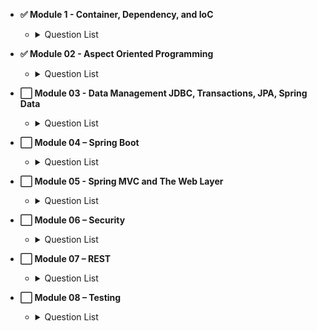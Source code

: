 - **✅ Module 1 - Container, Dependency, and IoC**
  - <details>
    <summary>Question List</summary>
      <ul>
      <li> Question 01 - What is <em>dependency injection</em> and what are the advantages?</li>
      <li> Question 02 - What is a pattern? 
      What is an anti-pattern? 
      Is dependency injection a pattern?</li>
      <li> Question 03 - What is an interface and what are the advantages of making use of them in Java? 
      Why are they recommended for <em>Spring beans</em>?</li>
      <li> Question 04 - What is meant by <em>“application context</em>&quot;?</li>
      <li> Question 05 - What is the concept of a “container” and what is its lifecycle?</li>
      <li> Question 06 - How are you going to create a new instance of an <code>ApplicationContext</code>?</li>
      <li> Question 07 - Can you describe the lifecycle of a Spring Bean in an <code>ApplicationContext</code>?</li>
      <li> Question 08 - How are you going to create an <code>ApplicationContext</code> in an integration test?</li>
      <li> Question 09 - What is the preferred way to close an application context? 
      Does Spring Boot do this for you?</li>
      <li> Question 10 - Can you describe: Dependency injection using Java configuration? 
      Dependency injection using annotations (<code>@Component</code>, <code>@Autowired</code>)? 
      <em>Component scanning</em>, <em>Stereotypes</em> and <em>Meta-Annotations</em>? 
      <em>Scopes</em> for Spring beans? 
      What is the default scope?</li>
      <li> Question 11 - Are beans <em>lazily</em> or <em>eagerly</em> instantiated by default? 
      How do you alter this behavior?</li>
      <li> Question 12 - What is a property source? 
      How would you use <code>@PropertySource</code>?</li>
      <li> Question 13 - What is a <code>BeanFactoryPostProcessor</code> and what is it used for? 
      When is it invoked? 
      Why would you define a static <code>@Bean</code> method? 
      What is a <code>ProperySourcesPlaceholderConfigurer</code> used for?</li>
      <li> Question 14 - What is a <code>BeanPostProcessor</code> and how is it different to a <code>BeanFactoryPostProcessor</code>? 
      What do they do?
      When are they called? 
      What is an initialization method and how is it declared on a Spring bean? 
      What is a destroy method, how is it declared and when is it called?
      Consider how you enable JSR-250 annotations like <code>@PostConstruct</code> and <code>@PreDestroy</code>? 
      When/how will they get called?
      How else can you define an initialization or destruction method for a Spring bean?</li>
      <li> Question 15 - What does <em>component-scanning</em> do?</li>
      <li> Question 16 - What is the behavior of the annotation <code>@Autowired</code> with regards to 
      <em>field injection</em>, <em>constructor injection</em> and <em>method injection</em>?</li>
      <li> Question 17 - What do you have to do, if you would like to inject something into a private field? 
      How does this impact testing?</li>
      <li> Question 18 - How does the <code>@Qualifier</code> annotation complement the use of <code>@Autowired</code>?</li>
      <li> Question 19 - What is a <strong><em>proxy object</em></strong> and what are the two different types of proxies Spring can create? 
      What are the limitations of these proxies (per type)? 
      What is the power of a proxy object and where are the disadvantages?</li>
      <li> Question 20 - What are the advantages of Java Config? 
      What are the limitations?</li>
      <li> Question 21 - What does the <code>@Bean</code> annotation do?</li>
      <li> Question 22 - What is the default bean id if you only use @Bean? 
      How can you override this?</li>
      <li> Question 23 - Why are you not allowed to annotate a final class with <code>@Configuration</code>? 
      How do <code>@Configuration</code> annotated classes support singleton beans? 
      Why can’t <code>@Bean</code> methods be final either?</li>
      <li> Question 24 - How do you configure <strong><em>profiles</em></strong>? 
      What are possible use cases where they might be useful?</li>
      <li> Question 25 - Can you use <code>@Bean</code> together with <code>@Profile</code>?</li>
      <li> Question 26 - Can you use <code>@Component</code> together with <code>@Profile</code>?</li>
      <li> Question 27 - How many profiles can you have?</li>
      <li> Question 28 - How do you inject scalar/literal values into Spring beans?</li>
      <li> Question 29 - What is <code>@Value</code> used for?</li>
      <li> Question 30 - What is Spring Expression Language (<strong><em>SpEL</em></strong> for short)?</li>
      <li> Question 31 - What is the Environment abstraction in Spring?</li>
      <li> Question 32 - Where can properties in the environment come from there are many sources for properties check the documentation if not sure. 
      Spring Boot adds even more.</li>
      <li> Question 34 - What is the difference between <code>$</code> and <code>#</code> in <code>@Value</code> expressions?</li>
    </ul>
  </details>

- **✅ Module 02 - Aspect Oriented Programming**
  - <details>
    <summary>Question List</summary>
    <ul>
      <li>Question 01 - What is the concept of AOP? 
      Which problem does it solve? 
      What is a <em>cross cutting concern</em>? 
      Name three typical cross cutting concerns. 
      What two problems arise if you don&#39;t solve a cross cutting concern via AOP?</li>
      <li>Question 02 - What is a <strong><em>pointcut</em></strong>, a <strong><em>JoinPoint</em></strong>, an <strong><em>advice</em></strong>, an <strong><em>aspect</em></strong>, <strong><em>weaving</em></strong>?</li>
      <li>Question 03 - How does Spring solve (implement) a cross cutting concern?</li>
      <li>Question 04 - Which are the limitations of the two proxy-types? 
      What visibility must Spring bean methods have to be proxied using Spring AOP?</li>
      <li>Question 05 - How many advice types does Spring support. 
      Can you name each one?
      What are they used for?
      Which two advices can you use if you would like to try and catch exceptions?</li>
      <li>Question 06 - What do you have to do to enable the detection of the <code>@Aspect</code> annotation? 
      What does <code>@EnableAspectJAutoProxy</code> do?</li>
      <li>Question 07 - If shown pointcut expressions, would you understand them? 
      For example, what would be the correct pointcut expression to match both getter and setter methods?</li>
      <li>Question 08 - What is the JoinPoint argument used for?</li>
      <li>Question 09 - What is a <code>ProceedingJoinPoint</code>? When is it used?</li>
    </ul>
  </details>

- **⬜ Module 03 - Data Management JDBC, Transactions, JPA, Spring Data**
  - <details>
    <summary>Question List</summary>
    <ul>
      
    </ul>
  </details>

- **⬜ Module 04 – Spring Boot**
  - <details>
    <summary>Question List</summary>
  </details>

- **⬜ Module 05 - Spring MVC and The Web Layer**
  - <details>
    <summary>Question List</summary>
  </details>

- **⬜ Module 06 – Security**
  - <details>
    <summary>Question List</summary>
  </details>

- **⬜ Module 07 – REST**
  - <details>
    <summary>Question List</summary>
  </details>

- **⬜ Module 08 – Testing**
  - <details>
    <summary>Question List</summary>
  </details>